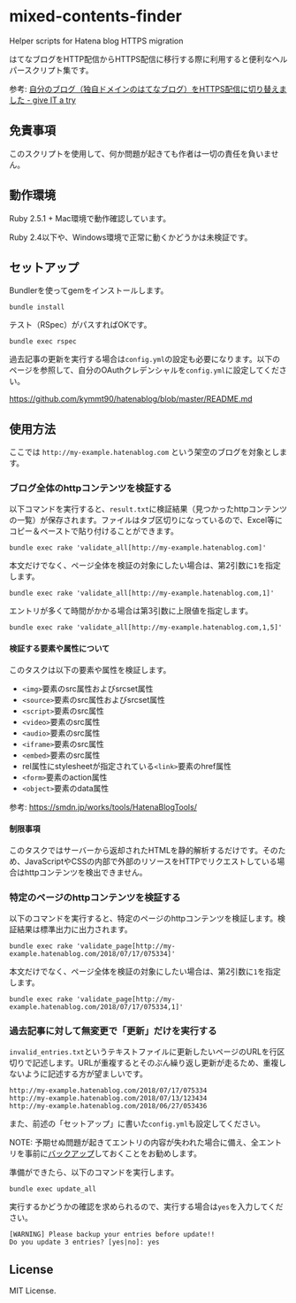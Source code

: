 # mixed-contents-finder
Helper scripts for Hatena blog HTTPS migration

はてなブログをHTTP配信からHTTPS配信に移行する際に利用すると便利なヘルパースクリプト集です。

参考: [自分のブログ（独自ドメインのはてなブログ）をHTTPS配信に切り替えました \- give IT a try](https://blog.jnito.com/entry/2018/07/16/084116)

## 免責事項

このスクリプトを使用して、何か問題が起きても作者は一切の責任を負いません。

## 動作環境

Ruby 2.5.1 + Mac環境で動作確認しています。

Ruby 2.4以下や、Windows環境で正常に動くかどうかは未検証です。

## セットアップ

Bundlerを使ってgemをインストールします。

```
bundle install
```

テスト（RSpec）がパスすればOKです。

```
bundle exec rspec
```

過去記事の更新を実行する場合は`config.yml`の設定も必要になります。以下のページを参照して、自分のOAuthクレデンシャルを`config.yml`に設定してください。

https://github.com/kymmt90/hatenablog/blob/master/README.md

## 使用方法

ここでは `http://my-example.hatenablog.com` という架空のブログを対象とします。

### ブログ全体のhttpコンテンツを検証する

以下コマンドを実行すると、`result.txt`に検証結果（見つかったhttpコンテンツの一覧）が保存されます。ファイルはタブ区切りになっているので、Excel等にコピー＆ペーストで貼り付けることができます。

```
bundle exec rake 'validate_all[http://my-example.hatenablog.com]'
```

本文だけでなく、ページ全体を検証の対象にしたい場合は、第2引数に`1`を指定します。

```
bundle exec rake 'validate_all[http://my-example.hatenablog.com,1]'
```

エントリが多くて時間がかかる場合は第3引数に上限値を指定します。

```
bundle exec rake 'validate_all[http://my-example.hatenablog.com,1,5]'
```

#### 検証する要素や属性について

このタスクは以下の要素や属性を検証します。

- `<img>`要素のsrc属性およびsrcset属性
- `<source>`要素のsrc属性およびsrcset属性
- `<script>`要素のsrc属性
- `<video>`要素のsrc属性
- `<audio>`要素のsrc属性
- `<iframe>`要素のsrc属性
- `<embed>`要素のsrc属性
- rel属性にstylesheetが指定されている`<link>`要素のhref属性
- `<form>`要素のaction属性
- `<object>`要素のdata属性

参考: https://smdn.jp/works/tools/HatenaBlogTools/

#### 制限事項

このタスクではサーバーから返却されたHTMLを静的解析するだけです。そのため、JavaScriptやCSSの内部で外部のリソースをHTTPでリクエストしている場合はhttpコンテンツを検出できません。

### 特定のページのhttpコンテンツを検証する

以下のコマンドを実行すると、特定のページのhttpコンテンツを検証します。検証結果は標準出力に出力されます。

```
bundle exec rake 'validate_page[http://my-example.hatenablog.com/2018/07/17/075334]'
```

本文だけでなく、ページ全体を検証の対象にしたい場合は、第2引数に`1`を指定します。

```
bundle exec rake 'validate_page[http://my-example.hatenablog.com/2018/07/17/075334,1]'
```

### 過去記事に対して無変更で「更新」だけを実行する

`invalid_entries.txt`というテキストファイルに更新したいページのURLを行区切りで記述します。URLが重複するとそのぶん繰り返し更新が走るため、重複しないように記述する方が望ましいです。

```
http://my-example.hatenablog.com/2018/07/17/075334
http://my-example.hatenablog.com/2018/07/13/123434
http://my-example.hatenablog.com/2018/06/27/053436
```

また、前述の「セットアップ」に書いた`config.yml`も設定してください。

NOTE: 予期せぬ問題が起きてエントリの内容が失われた場合に備え、全エントリを事前に[バックアップ](http://staff.hatenablog.com/entry/2014/08/22/180000)しておくことをお勧めします。

準備ができたら、以下のコマンドを実行します。

```
bundle exec update_all
```

実行するかどうかの確認を求められるので、実行する場合は`yes`を入力してください。

```
[WARNING] Please backup your entries before update!!
Do you update 3 entries? [yes|no]: yes
```

## License
MIT License.